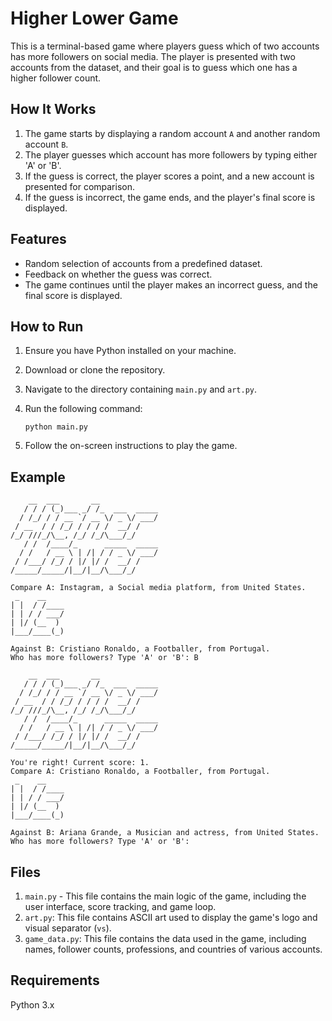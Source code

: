 # Higher Lower Game

This is a terminal-based game where players guess which of two accounts has more followers on social media. The player is presented with two accounts from the dataset, and their goal is to guess which one has a higher follower count.

## How It Works

1. The game starts by displaying a random account `A` and another random account `B`.
2. The player guesses which account has more followers by typing either 'A' or 'B'.
3. If the guess is correct, the player scores a point, and a new account is presented for comparison.
4. If the guess is incorrect, the game ends, and the player's final score is displayed.

## Features

-   Random selection of accounts from a predefined dataset.
-   Feedback on whether the guess was correct.
-   The game continues until the player makes an incorrect guess, and the final score is displayed.

## How to Run

1. Ensure you have Python installed on your machine.
2. Download or clone the repository.
3. Navigate to the directory containing `main.py` and `art.py`.
4. Run the following command:

    ```
    python main.py
    ```

5. Follow the on-screen instructions to play the game.

## Example

```
    __  ___       __
   / / / (_)___ _/ /_  ___  _____
  / /_/ / / __ `/ __ \/ _ \/ ___/
 / __  / / /_/ / / / /  __/ /
/_/ ///_/\__, /_/ /_/\___/_/
   / /  /____/_      _____  _____
  / /   / __ \ | /| / / _ \/ ___/
 / /___/ /_/ / |/ |/ /  __/ /
/_____/_____/|__/|__/\___/_/

Compare A: Instagram, a Social media platform, from United States.
 _    __
| |  / /____
| | / / ___/
| |/ (__  )
|___/____(_)

Against B: Cristiano Ronaldo, a Footballer, from Portugal.
Who has more followers? Type 'A' or 'B': B

    __  ___       __
   / / / (_)___ _/ /_  ___  _____
  / /_/ / / __ `/ __ \/ _ \/ ___/
 / __  / / /_/ / / / /  __/ /
/_/ ///_/\__, /_/ /_/\___/_/
   / /  /____/_      _____  _____
  / /   / __ \ | /| / / _ \/ ___/
 / /___/ /_/ / |/ |/ /  __/ /
/_____/_____/|__/|__/\___/_/

You're right! Current score: 1.
Compare A: Cristiano Ronaldo, a Footballer, from Portugal.
 _    __
| |  / /____
| | / / ___/
| |/ (__  )
|___/____(_)

Against B: Ariana Grande, a Musician and actress, from United States.
Who has more followers? Type 'A' or 'B':

```

## Files

1. `main.py` - This file contains the main logic of the game, including the user interface, score tracking, and game loop.
2. `art.py`: This file contains ASCII art used to display the game's logo and visual separator (`vs`).
3. `game_data.py`: This file contains the data used in the game, including names, follower counts, professions, and countries of various accounts.

## Requirements

Python 3.x
